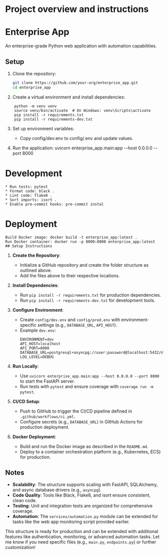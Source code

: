 # Project overview and instructions


# Enterprise App

An enterprise-grade Python web application with automation capabilities.

## Setup

1. Clone the repository:
   ```bash
   git clone https://github.com/your-org/enterprise_app.git
   cd enterprise_app
   ```
2. Create a virtual environment and install dependencies:
```
    python -m venv venv
    source venv/bin/activate  # On Windows: venv\Scripts\activate
    pip install -r requirements.txt
    pip install -r requirements-dev.txt
```
3. Set up environment variables:
    * Copy config/dev.env to config/.env and update values.

4. Run the application:
    uvicorn enterprise_app.main:app --host 0.0.0.0 --port 8000

# Development

    * Run tests: pytest
    * Format code: black .
    * Lint code: flake8 .
    * Sort imports: isort .
    * Enable pre-commit hooks: pre-commit instal

# Deployment
    Build Docker image: docker build -t enterprise_app:latest .
    Run Docker container: docker run -p 8000:8000 enterprise_app:latest
    ## Setup Instructions

1. **Create the Repository**:
   - Initialize a GitHub repository and create the folder structure as outlined above.
   - Add the files above to their respective locations.

2. **Install Dependencies**:
   - Run `pip install -r requirements.txt` for production dependencies.
   - Run `pip install -r requirements-dev.txt` for development tools.

3. **Configure Environment**:
   - Create `config/dev.env` and `config/prod.env` with environment-specific settings (e.g., `DATABASE_URL`, `API_HOST`).
   - Example `dev.env`:
     ```
     ENVIRONMENT=dev
     API_HOST=localhost
     API_PORT=8000
     DATABASE_URL=postgresql+asyncpg://user:password@localhost:5432/dbname
     LOG_LEVEL=DEBUG
     ```

4. **Run Locally**:
   - Use `uvicorn enterprise_app.main:app --host 0.0.0.0 --port 8000` to start the FastAPI server.
   - Run tests with `pytest` and ensure coverage with `coverage run -m pytest`.

5. **CI/CD Setup**:
   - Push to GitHub to trigger the CI/CD pipeline defined in `.github/workflows/ci.yml`.
   - Configure secrets (e.g., `DATABASE_URL`) in GitHub Actions for production deployment.

6. **Docker Deployment**:
   - Build and run the Docker image as described in the `README.md`.
   - Deploy to a container orchestration platform (e.g., Kubernetes, ECS) for production.

## Notes
- **Scalability**: The structure supports scaling with FastAPI, SQLAlchemy, and async database drivers (e.g., `asyncpg`).
- **Code Quality**: Tools like Black, Flake8, and isort ensure consistent, clean code.
- **Testing**: Unit and integration tests are organized for comprehensive coverage.
- **Automation**: The `services/automation.py` module can be extended for tasks like the web app monitoring script provided earlier.

This structure is ready for production and can be extended with additional features like authentication, monitoring, or advanced automation tasks. Let me know if you need specific files (e.g., `main.py`, `endpoints.py`) or further customization!
